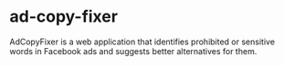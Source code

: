 # ad-copy-fixer
 AdCopyFixer is a web application that identifies prohibited or sensitive words in Facebook ads and suggests better alternatives for them.
